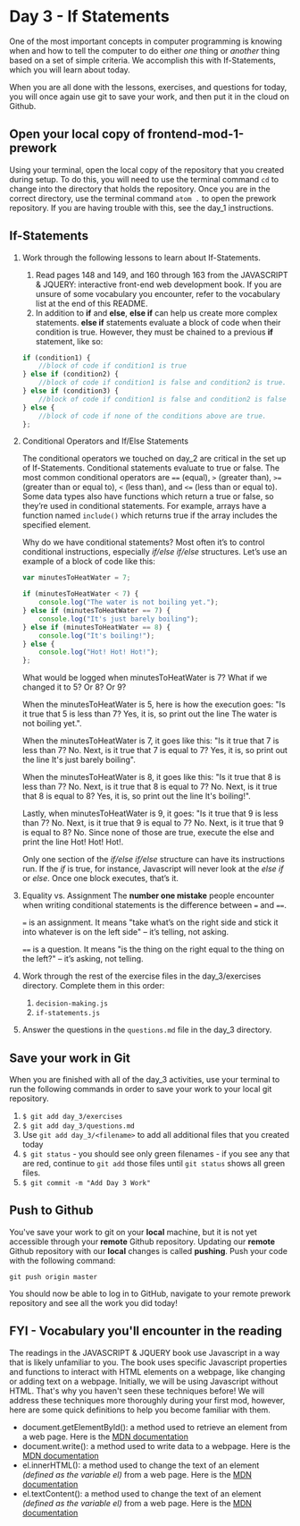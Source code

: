 # Day 3 - If Statements

One of the most important concepts in computer programming is knowing when and how to tell the computer to do either _one_ thing or _another_ thing based on a set of simple criteria.  We accomplish this with If-Statements, which you will learn about today.

When you are all done with the lessons, exercises, and questions for today, you will once again use git to save your work, and then put it in the cloud on Github.

## Open your local copy of frontend-mod-1-prework

Using your terminal, open the local copy of the repository that you created during setup.  To do this, you will need to use the terminal command `cd` to change into the directory that holds the repository. Once you are in the correct directory, use the terminal command `atom .` to open the prework repository. If you are having trouble with this, see the day_1 instructions.

## If-Statements

1. Work through the following lessons to learn about If-Statements.
    1. Read pages 148 and 149, and 160 through 163 from the JAVASCRIPT & JQUERY: interactive front-end web development book. If you are unsure of some vocabulary you encounter, refer to the vocabulary list at the end of this README.
    1. In addition to **if** and **else**, **else if** can help us create more complex statements. **else if** statements evaluate a block of code when their condition is true. However, they must be chained to a previous **if** statement, like so:

    ```javascript     
    if (condition1) {
        //block of code if condition1 is true
    } else if (condition2) {
        //block of code if condition1 is false and condition2 is true.
    } else if (condition3) {
        //block of code if condition1 is false and condition2 is false and condition3 is true.
    } else {
        //block of code if none of the conditions above are true.
    };
    ```

1. Conditional Operators and If/Else Statements

    The conditional operators we touched on day_2 are critical in the set up of If-Statements. Conditional statements evaluate to true or false. The most common conditional operators are `==` (equal), `>` (greater than), `>=` (greater than or equal to), `<` (less than), and `<=` (less than or equal to). Some data types also have functions which return a true or false, so they’re used in conditional statements. For example, arrays have a function named `include()` which returns true if the array includes the specified element.

    Why do we have conditional statements? Most often it’s to control conditional instructions, especially *if/else if/else* structures. Let’s use an example of a block of code like this:
    ```javascript
    var minutesToHeatWater = 7;

    if (minutesToHeatWater < 7) {
        console.log("The water is not boiling yet.");
    } else if (minutesToHeatWater == 7) {
        console.log("It's just barely boiling");
    } else if (minutesToHeatWater == 8) {
        console.log("It's boiling!");
    } else {
        console.log("Hot! Hot! Hot!");
    };
    ```
    What would be logged when minutesToHeatWater is 7? What if we changed it to 5? Or 8? Or 9?

    When the minutesToHeatWater is 5, here is how the execution goes: "Is it true that 5 is less than 7? Yes, it is, so print out the line The water is not boiling yet.".

    When the minutesToHeatWater is 7, it goes like this: "Is it true that 7 is less than 7? No. Next, is it true that 7 is equal to 7? Yes, it is, so print out the line It's just barely boiling".

    When the minutesToHeatWater is 8, it goes like this: "Is it true that 8 is less than 7? No. Next, is it true that 8 is equal to 7? No. Next, is it true that 8 is equal to 8? Yes, it is, so print out the line It's boiling!".

    Lastly, when minutesToHeatWater is 9, it goes: "Is it true that 9 is less than 7? No. Next, is it true that 9 is equal to 7? No. Next, is it true that 9 is equal to 8? No. Since none of those are true, execute the else and print the line Hot! Hot! Hot!.

    Only one section of the *if/else if/else* structure can have its instructions run. If the *if* is true, for instance, Javascript will never look at the *else if* or *else*. Once one block executes, that’s it.

1. Equality vs. Assignment
    The **number one mistake** people encounter when writing conditional statements is the difference between `=` and `==`.

    `=` is an assignment. It means "take what’s on the right side and stick it into whatever is on the left side" – it’s telling, not asking.

    `==` is a question. It means "is the thing on the right equal to the thing on the left?" – it’s asking, not telling.

1. Work through the rest of the exercise files in the day_3/exercises directory.  Complete them in this order:
    1. `decision-making.js`
    1. `if-statements.js`
1. Answer the questions in the `questions.md` file in the day_3 directory.

## Save your work in Git

When you are finished with all of the day_3 activities, use your terminal to run the following commands in order to save your work to your local git repository.

1. `$ git add day_3/exercises`
1. `$ git add day_3/questions.md`
1. Use `git add day_3/<filename>` to add all additional files that you created today
1. `$ git status` - you should see only green filenames - if you see any that are red, continue to `git add` those files until `git status` shows all green files.
1. `$ git commit -m "Add Day 3 Work"`

## Push to Github

You've save your work to git on your **local** machine, but it is not yet accessible through your **remote** Github repository. Updating our **remote** Github repository with our **local** changes is called **pushing**. Push your code with the following command:

```
git push origin master
```

You should now be able to log in to GitHub, navigate to your remote prework repository and see all the work you did today!

## FYI - Vocabulary you'll encounter in the reading

The readings in the JAVASCRIPT & JQUERY book use Javascript in a way that is likely unfamiliar to you. The book uses specific Javascript properties and functions to interact with HTML elements on a webpage, like changing or adding text on a webpage. Initially, we will be using Javascript without HTML. That's why you haven't seen these techniques before! We will address these techniques more thoroughly during your first mod, however, here are some quick definitions to help you become familiar with them.

* document.getElementById(): a method used to retrieve an element from a web page. Here is the [MDN documentation](https://developer.mozilla.org/en-US/docs/Web/API/Document/getElementById)
* document.write(): a method used to write data to a webpage. Here is the [MDN documentation](https://developer.mozilla.org/en-US/docs/Web/API/Document/write)
* el.innerHTML(): a method used to change the text of an element *(defined as the variable el)* from a web page. Here is the [MDN documentation](https://developer.mozilla.org/en-US/docs/Web/API/Element/innerHTML)
* el.textContent(): a method used to change the text of an element *(defined as the variable el)* from a web page. Here is the [MDN documentation](https://developer.mozilla.org/en-US/docs/Web/API/Node/textContent)
